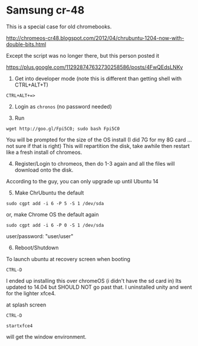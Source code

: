 # Samsung cr-48

This is a special case for old chromebooks.

http://chromeos-cr48.blogspot.com/2012/04/chrubuntu-1204-now-with-double-bits.html


Except the script was no longer there, but this person posted it

https://plus.google.com/112928747632730258586/posts/4FwQEdsLNKy




1. Get into developer mode (note this is different than getting shell with CTRL+ALT+T)
```
CTRL+ALT+=> 
```

2. Login as `chronos`  (no password needed)

3. Run
```
wget http://goo.gl/Fpi5C0; sudo bash Fpi5C0
```
You will be prompted for the size of the OS install (I did 7G for my 8G card ... not sure if that is right)
This will repartition the disk, take awhile then restart like a fresh install of chromeos.

4. Register/Login to chromeos, then do 1-3 again and all the files will download onto the disk.

According to the guy, you can only upgrade up until Ubuntu 14


5. Make ChrUbuntu the default
```
sudo cgpt add -i 6 -P 5 -S 1 /dev/sda
```

or, make Chrome OS the default again
```
sudo cgpt add -i 6 -P 0 -S 1 /dev/sda
```


user/password:  "user/user"



6.  Reboot/Shutdown

To launch ubuntu at recovery screen when booting
```
CTRL-D
```




I ended up installing this over chromeOS (i didn't have the sd card in)
Its updated to 14.04 but SHOULD NOT go past that.  I uninstalled unity
and went for the lighter xfce4.

at splash screen
```
CTRL-D
```

```
startxfce4
```

will get the window environment.
